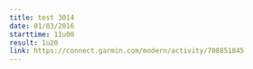 ```yaml
---
title: test 3014
date: 01/03/2016
starttime: 11u00
result: 1u20
link: https://connect.garmin.com/modern/activity/708851845
---
```

